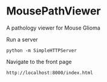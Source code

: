 # MousePathViewer
A pathology viewer for Mouse Glioma 

Run a server

	python -m SimpleHTTPServer

Navigate to the front page

	http://localhost:8000/index.html


